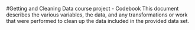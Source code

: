 #Getting and Cleaning Data course project - Codebook
This document describes the various variables, the data, and any transformations or work that were performed to clean up the data included in the provided data set.